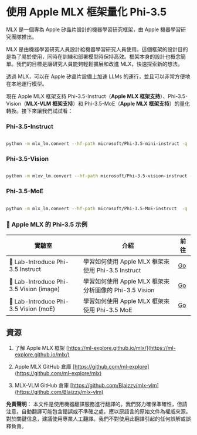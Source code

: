 # **使用 Apple MLX 框架量化 Phi-3.5**

MLX 是一個專為 Apple 矽晶片設計的機器學習研究框架，由 Apple 機器學習研究團隊推出。

MLX 是由機器學習研究人員設計給機器學習研究人員使用。這個框架的設計目的是為了易於使用，同時在訓練和部署模型時保持高效。框架本身的設計也概念簡單。我們的目標是讓研究人員能夠輕鬆擴展和改進 MLX，快速探索新的想法。

透過 MLX，可以在 Apple 矽晶片設備上加速 LLMs 的運行，並且可以非常方便地在本地運行模型。

現在 Apple MLX 框架支持 Phi-3.5-Instruct（**Apple MLX 框架支持**）、Phi-3.5-Vision（**MLX-VLM 框架支持**）和 Phi-3.5-MoE（**Apple MLX 框架支持**）的量化轉換。接下來讓我們試試看：

### **Phi-3.5-Instruct**

```bash

python -m mlx_lm.convert --hf-path microsoft/Phi-3.5-mini-instruct -q

```

### **Phi-3.5-Vision**

```bash

python -m mlxv_lm.convert --hf-path microsoft/Phi-3.5-vision-instruct -q

```

### **Phi-3.5-MoE**

```bash

python -m mlx_lm.convert --hf-path microsoft/Phi-3.5-MoE-instruct  -q

```

### **🤖 Apple MLX 的 Phi-3.5 示例**

| 實驗室    | 介紹 | 前往 |
| -------- | ------- |  ------- |
| 🚀 Lab-Introduce Phi-3.5 Instruct  | 學習如何使用 Apple MLX 框架來使用 Phi-3.5 Instruct   |  [Go](../../../../../code/09.UpdateSamples/Aug/mlx-phi35-instruct.ipynb)    |
| 🚀 Lab-Introduce Phi-3.5 Vision (image) | 學習如何使用 Apple MLX 框架來分析圖像的 Phi-3.5 Vision     |  [Go](../../../../../code/09.UpdateSamples/Aug/mlx-phi35-vision.ipynb)    |
| 🚀 Lab-Introduce Phi-3.5 Vision (moE)   | 學習如何使用 Apple MLX 框架來使用 Phi-3.5 MoE  |  [Go](../../../../../code/09.UpdateSamples/Aug/mlx-phi35-moe.ipynb)    |

## **資源**

1. 了解 Apple MLX 框架 [https://ml-explore.github.io/mlx/](https://ml-explore.github.io/mlx/)

2. Apple MLX GitHub 倉庫 [https://github.com/ml-explore](https://github.com/ml-explore/mlx)

3. MLX-VLM GitHub 倉庫 [https://github.com/Blaizzy/mlx-vlm](https://github.com/Blaizzy/mlx-vlm)

**免責聲明**：
本文件是使用機器翻譯服務進行翻譯的。我們努力確保準確性，但請注意，自動翻譯可能包含錯誤或不準確之處。應以原語言的原始文件為權威來源。對於關鍵信息，建議使用專業人工翻譯。我們不對使用此翻譯引起的任何誤解或誤釋負責。